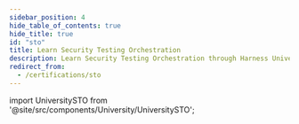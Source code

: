```yaml
---
sidebar_position: 4
hide_table_of_contents: true
hide_title: true
id: "sto"
title: Learn Security Testing Orchestration
description: Learn Security Testing Orchestration through Harness University
redirect_from:
  - /certifications/sto
---
```


<!-- Custom component -->

import UniversitySTO from '@site/src/components/University/UniversitySTO';

<UniversitySTO />
